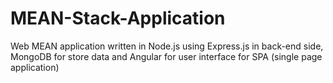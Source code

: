 # MEAN-Stack-Application
Web MEAN application written in Node.js using Express.js in back-end side, MongoDB for store data and Angular for user interface for SPA (single page application)
